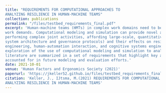 ```yaml
---
title: "REQUIREMENTS FOR COMPUTATIONAL APPROACHES TO
ANALYZING RESILIENCE IN HUMAN-MACHINE TEAMS"
collection: publications
permalink: "/files/testbed_requirements_final.pdf"
excerpt: 'Human-machine teams (HMTs) in complex work domains need to be able to adapt to variable and uncertain
work demands. Computational modeling and simulation can provide novel approaches to the evaluation of HMTs
performing complex joint activities, affording large-scale, quantitative analysis of team characteristics (such as
system architecture and governance protocols) and their effects on resilience. Drawing from literature in resilience
engineering, human-automation interaction, and cognitive systems engineering, this paper provides a theoretical
exploration of the use of computational modeling and simulation to analyze resilience in HMTs. Findings from
literature are summarized in a set of requirements that highlight key aspects of resilience in HMTs that need to be
accounted for in future modeling and evaluation efforts.'
date: 2021-10-01
venue: 'Human Factors and Ergonomics Society (2021)'
paperurl: 'https://jkeller52.github.io/files/testbed_requirements_final.pdf'
citation: 'Keller, J., IJtsma, M.(2021) REQUIREMENTS FOR COMPUTATIONAL APPROACHES TO
ANALYZING RESILIENCE IN HUMAN-MACHINE TEAMS'
---
```




